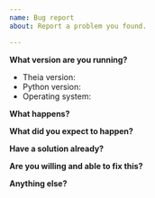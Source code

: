 ```yaml
---
name: Bug report
about: Report a problem you found.

---
```


**What version are you running?**

-   Theia version: 
-   Python version: 
-   Operating system:

**What happens?**

**What did you expect to happen?**

**Have a solution already?**

**Are you willing and able to fix this?**

**Anything else?**
